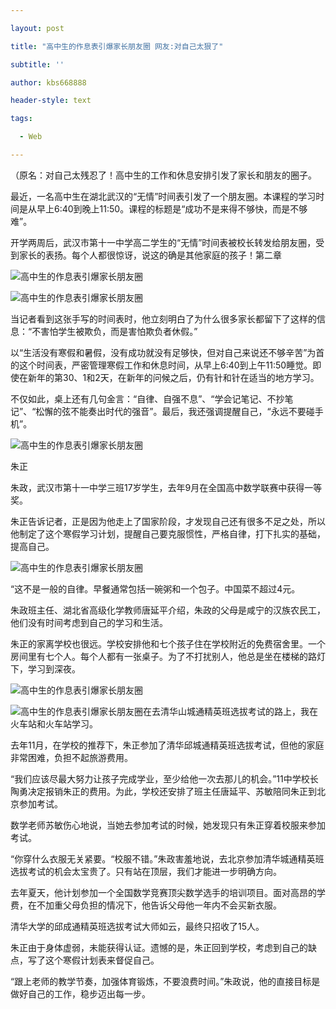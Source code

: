 ```yaml
---

layout: post

title: "高中生的作息表引爆家长朋友圈 网友:对自己太狠了"

subtitle: ''

author: kbs668888

header-style: text

tags:

  - Web

---
```


（原名：对自己太残忍了！高中生的工作和休息安排引发了家长和朋友的圈子。

最近，一名高中生在湖北武汉的“无情”时间表引发了一个朋友圈。本课程的学习时间是从早上6:40到晚上11:50。课程的标题是“成功不是来得不够快，而是不够难”。

开学两周后，武汉市第十一中学高二学生的“无情”时间表被校长转发给朋友圈，受到家长的表扬。每个人都很惊讶，说这的确是其他家庭的孩子！第二章

![高中生的作息表引爆家长朋友圈](http://dingyue.ws.126.net/hZT41Kcz3jztpeuB4uASiqbTKVNaPY2gW9wG155ybryZB1551776863267compressflag.jpg)

![高中生的作息表引爆家长朋友圈](http://dingyue.ws.126.net/HxOZkyMGFXX8jfogNCMBVT3kUQj=18fVzHI7iW4IJNocO1551776863270.jpg)

当记者看到这张手写的时间表时，他立刻明白了为什么很多家长都留下了这样的信息：“不害怕学生被欺负，而是害怕欺负者休假。”

以“生活没有寒假和暑假，没有成功就没有足够快，但对自己来说还不够辛苦”为首的这个时间表，严密管理寒假工作和休息时间，从早上6:40到上午11:50睡觉。即使在新年的第30、1和2天，在新年的问候之后，仍有针和针在适当的地方学习。

不仅如此，桌上还有几句金言：“自律、自强不息”、“学会记笔记、不抄笔记”、“松懈的弦不能奏出时代的强音”。最后，我还强调提醒自己，“永远不要碰手机”。

![高中生的作息表引爆家长朋友圈](http://dingyue.ws.126.net/Sy4bLIKDTmJRspUDROD=LbDgUyw=zPmEmzrXR5b7sC79F1551776863271.jpg)

朱正

朱政，武汉市第十一中学三班17岁学生，去年9月在全国高中数学联赛中获得一等奖。

朱正告诉记者，正是因为他走上了国家阶段，才发现自己还有很多不足之处，所以他制定了这个寒假学习计划，提醒自己要克服惯性，严格自律，打下扎实的基础，提高自己。

![高中生的作息表引爆家长朋友圈](http://dingyue.ws.126.net/FCygiT63JBDjYmRcZB3XcCW78cleqaM0hvMZkBzfLNjvf1551776863274compressflag.jpg)

“这不是一般的自律。早餐通常包括一碗粥和一个包子。中国菜不超过4元。

朱政班主任、湖北省高级化学教师唐延平介绍，朱政的父母是咸宁的汉族农民工，他们没有时间考虑到自己的学习和生活。

朱正的家离学校也很远。学校安排他和七个孩子住在学校附近的免费宿舍里。一个房间里有七个人。每个人都有一张桌子。为了不打扰别人，他总是坐在楼梯的路灯下，学习到深夜。

![高中生的作息表引爆家长朋友圈](http://dingyue.ws.126.net/Lj524q=IbyX=l6=2joU6Fsf2O9=9qj9xe4fRkyFofb2zl1551776863274.jpg)

![高中生的作息表引爆家长朋友圈](http://dingyue.ws.126.net/6coRath9rM4qoYW9SYvEJ8t6fEKfjidnJ19H18FiFCqrm1551776863277compressflag.jpg)在去清华山城通精英班选拔考试的路上，我在火车站和火车站学习。

去年11月，在学校的推荐下，朱正参加了清华邱城通精英班选拔考试，但他的家庭非常困难，负担不起旅游费用。

“我们应该尽最大努力让孩子完成学业，至少给他一次去那儿的机会。”11中学校长陶勇决定报销朱正的费用。为此，学校还安排了班主任唐延平、苏敏陪同朱正到北京参加考试。

数学老师苏敏伤心地说，当她去参加考试的时候，她发现只有朱正穿着校服来参加考试。

“你穿什么衣服无关紧要。“校服不错。”朱政害羞地说，去北京参加清华城通精英班选拔考试的机会太宝贵了。只有站在顶层，我们才能进一步明确方向。

去年夏天，他计划参加一个全国数学竞赛顶尖数学选手的培训项目。面对高昂的学费，在不加重父母负担的情况下，他告诉父母他一年内不会买新衣服。

清华大学的邱成通精英班选拔考试大师如云，最终只招收了15人。

朱正由于身体虚弱，未能获得认证。遗憾的是，朱正回到学校，考虑到自己的缺点，写了这个寒假计划表来督促自己。

“跟上老师的教学节奏，加强体育锻炼，不要浪费时间。”朱政说，他的直接目标是做好自己的工作，稳步迈出每一步。

